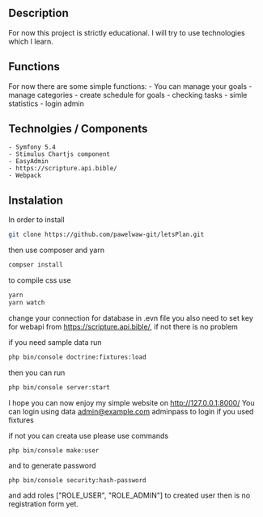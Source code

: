 Description
------------

For now this project is strictly educational.
I will try to use technologies which I learn.

Functions
----------------

For now there are some simple functions:
    - You can manage your goals
    - manage categories
    - create schedule for goals
    - checking tasks
    - simle statistics
    - login admin

Technolgies / Components
----------------
    - Symfony 5.4
    - Stimulus Chartjs component
    - EasyAdmin
    - https://scripture.api.bible/
    - Webpack


Instalation
----------------

In order to install

```sh
git clone https://github.com/pawelwaw-git/letsPlan.git
```
then use composer and yarn

```sh
compser install 
```

to compile css use

```sh
yarn 
yarn watch
```

change your connection for database in .evn file
you also need to set key for webapi from https://scripture.api.bible/, if not there is no problem


if you need sample data run 

```sh
php bin/console doctrine:fixtures:load
```

then you can run 

```sh
php bin/console server:start 
```

I hope you can now enjoy my simple website on http://127.0.0.1:8000/
You can login using data 
admin@example.com
adminpass to login
if you used fixtures

if not you can creata use 
please use commands 

```
php bin/console make:user
```

and to generate password

```
php bin/console security:hash-password
```

and add roles ["ROLE_USER", "ROLE_ADMIN"] to created user
then is no registration form yet.